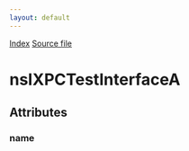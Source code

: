 ```yaml
---
layout: default
---
```

<div id='links'><a href="../index.html">Index</a>
<a href="http://dxr.mozilla.org/mozilla-central/source/js/xpconnect/tests/idl/xpctest_interfaces.idl">Source file</a>
</div>

# nsIXPCTestInterfaceA #

## Attributes ##

### name ###
